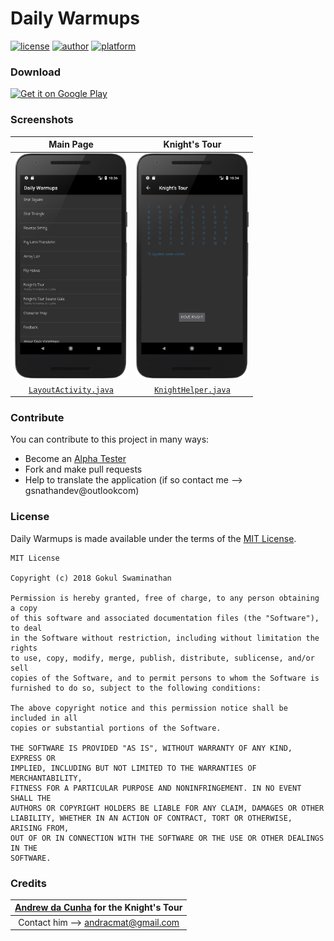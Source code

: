 # Daily Warmups     

[![license](https://img.shields.io/badge/license-MIT-blue.svg?style=flat-square)](https://github.com/JavaCafe01/DailyWarmups/blob/master/LICENSE) [![author](https://img.shields.io/badge/author-Gokul%20Swaminathan-lightgrey.svg?style=flat-square)](https://github.com/JavaCafe01) [![platform](https://img.shields.io/badge/platform-Android-green.svg?style=flat-square)](https://www.android.com/)

### Download

<a href='https://play.google.com/store/apps/details?id=com.gsnathan.dailywarmups&hl=en&pcampaignid=MKT-Other-global-all-co-prtnr-py-PartBadge-Mar2515-1'><img width="250" alt='Get it on Google Play' src='https://play.google.com/intl/en_us/badges/images/generic/en_badge_web_generic.png'/></a>

### Screenshots

| Main Page | Knight's Tour |
|:-:|:-:|
| <img src ="./screenshots/layout.png" width="180" height="360"/> | <img src ="./screenshots/knightstour.png" width="180" height="360"/> |
| [`LayoutActivity.java`](https://github.com/JavaCafe01/DailyWarmups/blob/master/app/src/main/java/com/gsnathan/dailywarmups/LayoutActivity.java) | [`KnightHelper.java`](https://github.com/JavaCafe01/DailyWarmups/blob/master/app/src/main/java/com/gsnathan/dailywarmups/KnightHelper.java) | 

### Contribute

You can contribute to this project in many ways:
* Become an [Alpha Tester][beta]
* Fork and make pull requests
* Help to translate the application (if so contact me --> gsnathandev@outlookcom)

### License

Daily Warmups is made available under the terms of the [MIT License][mit].
```
MIT License

Copyright (c) 2018 Gokul Swaminathan

Permission is hereby granted, free of charge, to any person obtaining a copy
of this software and associated documentation files (the "Software"), to deal
in the Software without restriction, including without limitation the rights
to use, copy, modify, merge, publish, distribute, sublicense, and/or sell
copies of the Software, and to permit persons to whom the Software is
furnished to do so, subject to the following conditions:

The above copyright notice and this permission notice shall be included in all
copies or substantial portions of the Software.

THE SOFTWARE IS PROVIDED "AS IS", WITHOUT WARRANTY OF ANY KIND, EXPRESS OR
IMPLIED, INCLUDING BUT NOT LIMITED TO THE WARRANTIES OF MERCHANTABILITY,
FITNESS FOR A PARTICULAR PURPOSE AND NONINFRINGEMENT. IN NO EVENT SHALL THE
AUTHORS OR COPYRIGHT HOLDERS BE LIABLE FOR ANY CLAIM, DAMAGES OR OTHER
LIABILITY, WHETHER IN AN ACTION OF CONTRACT, TORT OR OTHERWISE, ARISING FROM,
OUT OF OR IN CONNECTION WITH THE SOFTWARE OR THE USE OR OTHER DEALINGS IN THE
SOFTWARE.
```

### Credits

|[Andrew da Cunha][user] for the Knight's Tour|
|:-------------------------------------------:|
|Contact him --> andracmat@gmail.com|



[mit]: https://opensource.org/licenses/MIT
[beta]: https://play.google.com/apps/testing/com.gsnathan.dailywarmups
[user]: https://github.com/andracmat
